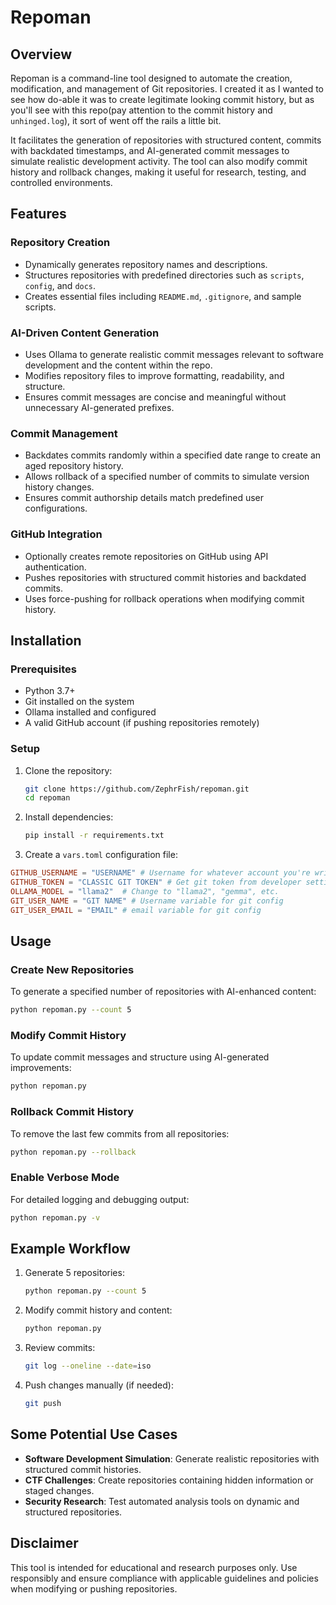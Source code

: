 # Repoman

## Overview

Repoman is a command-line tool designed to automate the creation, modification, and management of Git repositories. I created it as I wanted to see how do-able it was to create legitimate looking commit history, but as you'll see with this repo(pay attention to the commit history and `unhinged.log`), it sort of went off the rails a little bit.

It facilitates the generation of repositories with structured content, commits with backdated timestamps, and AI-generated commit messages to simulate realistic development activity. The tool can also modify commit history and rollback changes, making it useful for research, testing, and controlled environments.

## Features

### Repository Creation
- Dynamically generates repository names and descriptions.
- Structures repositories with predefined directories such as `scripts`, `config`, and `docs`.
- Creates essential files including `README.md`, `.gitignore`, and sample scripts.

### AI-Driven Content Generation
- Uses Ollama to generate realistic commit messages relevant to software development and the content within the repo.
- Modifies repository files to improve formatting, readability, and structure.
- Ensures commit messages are concise and meaningful without unnecessary AI-generated prefixes.

### Commit Management
- Backdates commits randomly within a specified date range to create an aged repository history.
- Allows rollback of a specified number of commits to simulate version history changes.
- Ensures commit authorship details match predefined user configurations.

### GitHub Integration
- Optionally creates remote repositories on GitHub using API authentication.
- Pushes repositories with structured commit histories and backdated commits.
- Uses force-pushing for rollback operations when modifying commit history.

## Installation

### Prerequisites
- Python 3.7+
- Git installed on the system
- Ollama installed and configured
- A valid GitHub account (if pushing repositories remotely)

### Setup
1. Clone the repository:
   ```bash
   git clone https://github.com/ZephrFish/repoman.git
   cd repoman
   ```
2. Install dependencies:
   ```bash
   pip install -r requirements.txt
   ```
3. Create a `vars.toml` configuration file:
  ```toml
GITHUB_USERNAME = "USERNAME" # Username for whatever account you're writing to
GITHUB_TOKEN = "CLASSIC GIT TOKEN" # Get git token from developer settings in github 
OLLAMA_MODEL = "llama2"  # Change to "llama2", "gemma", etc.
GIT_USER_NAME = "GIT NAME" # Username variable for git config
GIT_USER_EMAIL = "EMAIL" # email variable for git config
   ```

## Usage

### Create New Repositories
To generate a specified number of repositories with AI-enhanced content:
```bash
python repoman.py --count 5
```

### Modify Commit History
To update commit messages and structure using AI-generated improvements:
```bash
python repoman.py
```

### Rollback Commit History
To remove the last few commits from all repositories:
```bash
python repoman.py --rollback
```

### Enable Verbose Mode
For detailed logging and debugging output:
```bash
python repoman.py -v
```

## Example Workflow
1. Generate 5 repositories:
   ```bash
   python repoman.py --count 5
   ```
2. Modify commit history and content:
   ```bash
   python repoman.py
   ```
3. Review commits:
   ```bash
   git log --oneline --date=iso
   ```
4. Push changes manually (if needed):
   ```bash
   git push
   ```

## Some Potential Use Cases
- **Software Development Simulation**: Generate realistic repositories with structured commit histories.
- **CTF Challenges**: Create repositories containing hidden information or staged changes.
- **Security Research**: Test automated analysis tools on dynamic and structured repositories.

## Disclaimer
This tool is intended for educational and research purposes only. Use responsibly and ensure compliance with applicable guidelines and policies when modifying or pushing repositories.

